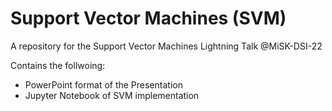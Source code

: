# Support Vector Machines (SVM)

A repository for the Support Vector Machines Lightning Talk @MiSK-DSI-22

Contains the follwoing:

 * PowerPoint format of the Presentation
 * Jupyter Notebook of SVM implementation
